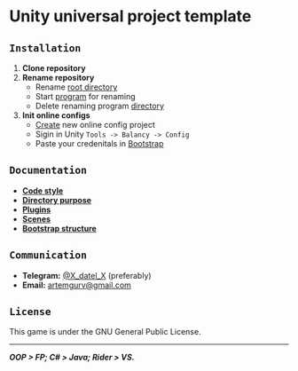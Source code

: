   # Unity universal project template
  
  ## `Installation`
  
  1. **Clone repository**
  2. **Rename repository**
      - Rename [root directory](/)
      - Start [program](Template.Rename/bin/Release/Template.Rename.exe) for renaming
      - Delete renaming program [directory](Template.Rename)
  3. **Init online configs**
      - [Create](https://balancy.dev/dashboard) new online config project
      - Sigin in Unity `Tools -> Balancy -> Config`
      - Paste your credenitals in [Bootstrap](/Template.Unity/Assets/_Game/Develop/Runtime/Core/Scenes/Bootstrap/BootstrapScope.cs)
  
  ## `Documentation`
  - [**Code style**](Template.Documentation/CodeStyle.md)
  - [**Directory purpose**](Template.Documentation/DirectoryPurpose.md)
  - [**Plugins**](Template.Documentation/Plugins.md)
  - [**Scenes**](Template.Documentation/Scenes.md)
  - [**Bootstrap structure**](Template.Documentation/BootstrapStructure.md)
  
  ## `Communication`
  - **Telegram:** [@X_datel_X](https://t.me/X_datel_X) (preferably)
  - **Email:** artemgurv@gmail.com
  
  ## `License`
  This game is under the GNU General Public License.
  
  ***
  
  _**OOP > FP; C# > Java; Rider > VS.**_
